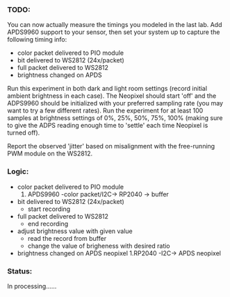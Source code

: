 ### TODO:

You can now actually measure the timings you modeled in the last lab. Add APDS9960 support to your sensor, then set your system up to capture the following timing info:
- color packet delivered to PIO module
- bit delivered to WS2812 (24x/packet)
- full packet delivered to WS2812
- brightness changed on APDS

Run this experiment in both dark and light room settings (record initial ambient brightness in each case). The Neopixel should start 'off' and the ADPS9960 should be initialized with your preferred sampling rate (you may want to try a few different rates). Run the experiment for at least 100 samples at brightness settings of 0%, 25%, 50%, 75%, 100% (making sure to give the ADPS reading enough time to 'settle' each time Neopixel is turned off).

Report the observed 'jitter' based on misalignment with the free-running PWM module on the WS2812.

### Logic:
- color packet delivered to PIO module
    1. APDS9960 -color packet/I2C-> RP2040 -> buffer
- bit delivered to WS2812 (24x/packet)
    - start recording
- full packet delivered to WS2812
    - end recording
- adjust brightness value with given value
    - read the record from buffer
    - change the value of brigheness with desired ratio
- brightness changed on APDS neopixel 
    1.RP2040 -I2C-> APDS neopixel

### Status:
In processing......
